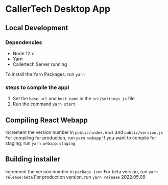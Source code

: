 # CallerTech Desktop App


## Local Development
### Dependencies
- Node 12.x
- Yarn
- Callertech Server running

To install the Yarn Packages, run `yarn`
### steps to compile the appl
1. Set the `base_url` and `host_name` in the `src/settings.js` file
2. Run the command `yarn start`


## Compiling React Webapp
Increment the version number in `public/index.html` and `public/version.js`
For compiling for production, run `yarn webapp`
If you want to compile for staging, run `yarn webapp:staging`

## Building installer
Increment the version number in `package.json`
For beta version, run `yarn release:beta`
For production version, run `yarn release`
2022.05.09